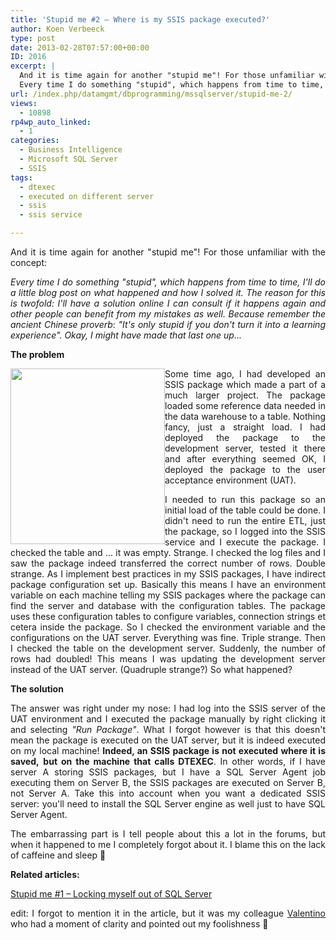 ```yaml
---
title: 'Stupid me #2 – Where is my SSIS package executed?'
author: Koen Verbeeck
type: post
date: 2013-02-28T07:57:00+00:00
ID: 2016
excerpt: |
  And it is time again for another "stupid me"! For those unfamiliar with the concept:
  Every time I do something "stupid", which happens from time to time, I'll do a little blog post on what happened and how I solved it. The reason for this is twofold: I&hellip;
url: /index.php/datamgmt/dbprogramming/mssqlserver/stupid-me-2/
views:
  - 10898
rp4wp_auto_linked:
  - 1
categories:
  - Business Intelligence
  - Microsoft SQL Server
  - SSIS
tags:
  - dtexec
  - executed on different server
  - ssis
  - ssis service

---
```

<p style="text-align: justify;">
  And it is time again for another "stupid me"! For those unfamiliar with the concept:
</p>

<p style="text-align: justify;">
  <em>Every time I do something "stupid", which happens from time to time, I'll do a little blog post on what happened and how I solved it. The reason for this is twofold: I'll have a solution online I can consult if it happens again and other people can benefit from my mistakes as well. Because remember the ancient Chinese proverb</em>: <em>"It's only stupid if you don't turn it into a learning experience"</em><em>. Okay, I might have made that last one up...</em>
</p>

<p style="text-align: justify;">
  <strong>The problem</strong>
</p>

<p style="text-align: justify;">
  <a href="/media/users/koenverbeeck/StupidMe2/SSISservice.PNG?mtime=1362038450"><img style="float: left;" src="/wp-content/uploads/users/koenverbeeck/StupidMe2/SSISservice.PNG?mtime=1362038450" alt="" width="247" height="281" /></a>
</p>

<p style="text-align: justify;">
  Some time ago, I had developed an SSIS package which made a part of a much larger project. The package loaded some reference data needed in the data warehouse to a table. Nothing fancy, just a straight load. I had deployed the package to the development server, tested it there and after everything seemed OK, I deployed the package to the user acceptance environment (UAT).
</p>

<p style="text-align: justify;">
  <span style="text-align: justify;">I needed to run this package so an initial load of the table could be done. I didn't need to run the entire ETL, just the package, so I logged into the SSIS service and I execute the package. I checked the table and ... it was empty. Strange. I checked the log files and I saw the package indeed transferred the correct number of rows. Double strange. As I implement best practices in my SSIS packages, I have indirect package configuration set up. Basically this means I have an environment variable on each machine telling my SSIS packages where the package can find the server and database with the configuration tables. The package uses these configuration tables to configure variables, connection strings et cetera inside the package. So I checked the environment variable and the configurations on the UAT server. Everything was fine. Triple strange. Then I checked the table on the development server. Suddenly, the number of rows had doubled! This means I was updating the development server instead of the UAT server. (Quadruple strange?) So what happened?</span>
</p>

<p style="text-align: justify;">
  <strong>The solution</strong>
</p>

<p style="text-align: justify;">
  The answer was right under my nose: I had log into the SSIS server of the UAT environment and I executed the package manually by right clicking it and selecting <em>"Run Package"</em>. What I forgot however is that this doesn't mean the package is executed on the UAT server, but it is indeed executed on my local machine! <strong>Indeed, an SSIS package is not executed where it is saved,</strong> <strong>but on the machine that calls DTEXEC</strong>. In other words, if I have server A storing SSIS packages, but I have a SQL Server Agent job executing them on Server B, the SSIS packages are executed on Server B, not Server A. Take this into account when you want a dedicated SSIS server: you'll need to install the SQL Server engine as well just to have SQL Server Agent.
</p>

<p style="text-align: justify;">
  The embarrassing part is I tell people about this a lot in the forums, but when it happened to me I completely forgot about it. I blame this on the lack of caffeine and sleep 🙂
</p>

<p style="text-align: justify;">
  <strong>Related articles:</strong>
</p>

<p style="text-align: justify;">
  <a href="/index.php/DataMgmt/DBProgramming/MSSQLServer/stupid-me-1-locking-myself">Stupid me #1 – Locking myself out of SQL Server</a>
</p>

<p style="text-align: justify;">
  edit: I forgot to mention it in the article, but it was my colleague <a href="http://blog.hoegaerden.be/">Valentino</a> who had a moment of clarity and pointed out my foolishness 🙂
</p>